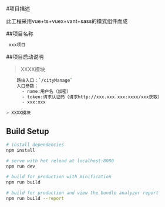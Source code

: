 #项目描述

此工程采用vue+ts+vuex+vant+sass的模式组件而成

##项目名称
``` bash
 xxx项目
```

##项目启动说明
> XXXX模块
``` bash
    路由入口：`/cityManage`
    入口参数：
      - name:用户名（加密）
      - token:请求认证码（请求http://xxx.xxx.xxx:xxxx/xxx获取）
      - xxx:xxx

> XXXX模块

```


<!-- - A Vue.js project -->

## Build Setup

``` bash
# install dependencies
npm install

# serve with hot reload at localhost:8080
npm run dev

# build for production with minification
npm run build

# build for production and view the bundle analyzer report
npm run build --report
```
